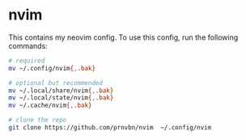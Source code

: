 # nvim

This contains my neovim config. To use this config, run the following commands:

```bash
# required
mv ~/.config/nvim{,.bak}

# optional but recommended
mv ~/.local/share/nvim{,.bak}
mv ~/.local/state/nvim{,.bak}
mv ~/.cache/nvim{,.bak}

# clone the repo
git clone https://github.com/prnvbn/nvim  ~/.config/nvim
```
